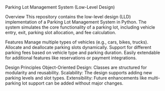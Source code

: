 Parking Lot Management System (Low-Level Design)

Overview
This repository contains the low-level design (LLD) implementation of a Parking Lot Management System in Python. The system simulates the core functionality of a parking lot, including vehicle entry, exit, parking slot allocation, and fee calculation.

Features
  Manage multiple types of vehicles (e.g., cars, bikes, trucks).
  Allocate and deallocate parking slots dynamically.
  Support for different parking fees based on vehicle type and parking duration.
  Easily extendable for additional features like reservations or payment integrations.

Design Principles
  Object-Oriented Design: Classes are structured for modularity and reusability.
  Scalability: The design supports adding new parking levels and slot types.
  Extensibility: Future enhancements like multi-parking lot support can be added without major changes.
